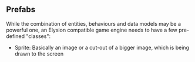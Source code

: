 Prefabs
---

While the combination of entities, behaviours and data models may be a powerful one, an Elysion compatible game engine
needs to have a few pre-defined "classes":

- Sprite: Basically an image or a cut-out of a bigger image, which is being drawn to the screen
